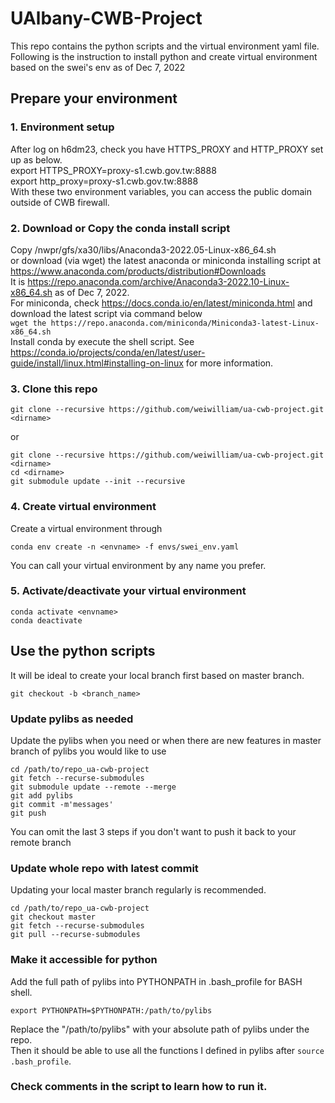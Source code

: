 # UAlbany-CWB-Project
This repo contains the python scripts and the virtual environment yaml file. \
Following is the instruction to install python and create virtual environment based on the swei's env as of Dec 7, 2022 
## Prepare your environment
### 1. Environment setup 
  After log on h6dm23, check you have HTTPS_PROXY and HTTP_PROXY set up as below. \
  export HTTPS_PROXY=proxy-s1.cwb.gov.tw:8888 \
  export http_proxy=proxy-s1.cwb.gov.tw:8888 \
  With these two environment variables, you can access the public domain outside of CWB firewall.
### 2. Download or Copy the conda install script
  Copy /nwpr/gfs/xa30/libs/Anaconda3-2022.05-Linux-x86_64.sh \
  or download (via wget) the latest anaconda or miniconda installing script at \
  https://www.anaconda.com/products/distribution#Downloads \
  It is https://repo.anaconda.com/archive/Anaconda3-2022.10-Linux-x86_64.sh as of Dec 7, 2022. \
  For miniconda, check https://docs.conda.io/en/latest/miniconda.html and download the latest script via command below \
  ```wget the https://repo.anaconda.com/miniconda/Miniconda3-latest-Linux-x86_64.sh``` \
  Install conda by execute the shell script.
  See https://conda.io/projects/conda/en/latest/user-guide/install/linux.html#installing-on-linux for more information.
### 3. Clone this repo
  ```
  git clone --recursive https://github.com/weiwilliam/ua-cwb-project.git <dirname>
  ```
  or 
  ```
  git clone --recursive https://github.com/weiwilliam/ua-cwb-project.git <dirname>
  cd <dirname>
  git submodule update --init --recursive
  ```
### 4. Create virtual environment
  Create a virtual environment through
  ```
  conda env create -n <envname> -f envs/swei_env.yaml
  ```
  You can call your virtual environment by any name you prefer.
### 5. Activate/deactivate your virtual environment
  ```
  conda activate <envname>
  conda deactivate
  ```
## Use the python scripts
It will be ideal to create your local branch first based on master branch.
  ```
  git checkout -b <branch_name>
  ```

### Update pylibs as needed
Update the pylibs when you need or when there are new features in master branch of pylibs you would like to use
  ```
  cd /path/to/repo_ua-cwb-project
  git fetch --recurse-submodules
  git submodule update --remote --merge
  git add pylibs
  git commit -m'messages'
  git push
  ```
You can omit the last 3 steps if you don't want to push it back to your remote branch
### Update whole repo with latest commit
Updating your local master branch regularly is recommended.
  ```
  cd /path/to/repo_ua-cwb-project
  git checkout master
  git fetch --recurse-submodules
  git pull --recurse-submodules
  ```

### Make it accessible for python
Add the full path of pylibs into PYTHONPATH in .bash_profile for BASH shell.
  ```
  export PYTHONPATH=$PYTHONPATH:/path/to/pylibs
  ```
Replace the "/path/to/pylibs" with your absolute path of pylibs under the repo. \
Then it should be able to use all the functions I defined in pylibs after ```source .bash_profile```.

### Check comments in the script to learn how to run it.


